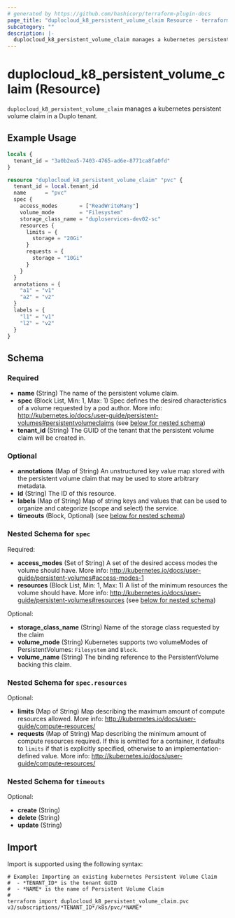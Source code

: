 ```yaml
---
# generated by https://github.com/hashicorp/terraform-plugin-docs
page_title: "duplocloud_k8_persistent_volume_claim Resource - terraform-provider-duplocloud"
subcategory: ""
description: |-
  duplocloud_k8_persistent_volume_claim manages a kubernetes persistent volume claim in a Duplo tenant.
---
```


# duplocloud_k8_persistent_volume_claim (Resource)

`duplocloud_k8_persistent_volume_claim` manages a kubernetes persistent volume claim in a Duplo tenant.

## Example Usage

```terraform
locals {
  tenant_id = "3a0b2ea5-7403-4765-ad6e-8771ca8fa0fd"
}

resource "duplocloud_k8_persistent_volume_claim" "pvc" {
  tenant_id = local.tenant_id
  name      = "pvc"
  spec {
    access_modes       = ["ReadWriteMany"]
    volume_mode        = "Filesystem"
    storage_class_name = "duploservices-dev02-sc"
    resources {
      limits = {
        storage = "20Gi"
      }
      requests = {
        storage = "10Gi"
      }
    }
  }
  annotations = {
    "a1" = "v1"
    "a2" = "v2"
  }
  labels = {
    "l1" = "v1"
    "l2" = "v2"
  }
}
```

<!-- schema generated by tfplugindocs -->
## Schema

### Required

- **name** (String) The name of the persistent volume claim.
- **spec** (Block List, Min: 1, Max: 1) Spec defines the desired characteristics of a volume requested by a pod author. More info: http://kubernetes.io/docs/user-guide/persistent-volumes#persistentvolumeclaims (see [below for nested schema](#nestedblock--spec))
- **tenant_id** (String) The GUID of the tenant that the persistent volume claim will be created in.

### Optional

- **annotations** (Map of String) An unstructured key value map stored with the persistent volume claim that may be used to store arbitrary metadata.
- **id** (String) The ID of this resource.
- **labels** (Map of String) Map of string keys and values that can be used to organize and categorize (scope and select) the service.
- **timeouts** (Block, Optional) (see [below for nested schema](#nestedblock--timeouts))

<a id="nestedblock--spec"></a>
### Nested Schema for `spec`

Required:

- **access_modes** (Set of String) A set of the desired access modes the volume should have. More info: http://kubernetes.io/docs/user-guide/persistent-volumes#access-modes-1
- **resources** (Block List, Min: 1, Max: 1) A list of the minimum resources the volume should have. More info: http://kubernetes.io/docs/user-guide/persistent-volumes#resources (see [below for nested schema](#nestedblock--spec--resources))

Optional:

- **storage_class_name** (String) Name of the storage class requested by the claim
- **volume_mode** (String) Kubernetes supports two volumeModes of PersistentVolumes: `Filesystem` and `Block`.
- **volume_name** (String) The binding reference to the PersistentVolume backing this claim.

<a id="nestedblock--spec--resources"></a>
### Nested Schema for `spec.resources`

Optional:

- **limits** (Map of String) Map describing the maximum amount of compute resources allowed. More info: http://kubernetes.io/docs/user-guide/compute-resources/
- **requests** (Map of String) Map describing the minimum amount of compute resources required. If this is omitted for a container, it defaults to `limits` if that is explicitly specified, otherwise to an implementation-defined value. More info: http://kubernetes.io/docs/user-guide/compute-resources/



<a id="nestedblock--timeouts"></a>
### Nested Schema for `timeouts`

Optional:

- **create** (String)
- **delete** (String)
- **update** (String)

## Import

Import is supported using the following syntax:

```shell
# Example: Importing an existing kubernetes Persistent Volume Claim
#  - *TENANT_ID* is the tenant GUID
#  - *NAME* is the name of Persistent Volume Claim
#
terraform import duplocloud_k8_persistent_volume_claim.pvc v3/subscriptions/*TENANT_ID*/k8s/pvc/*NAME*
```
